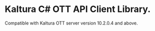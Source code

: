 # Kaltura C# OTT API Client Library.
Compatible with Kaltura OTT server version 10.2.0.4 and above.
